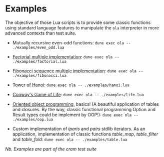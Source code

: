 # Examples

The objective of those Lua scripts is to provide some classic functions using standard language features
to manipulate the `ola` interpreter in more advanced contexts than test suite.

- Mutually recursive even-odd functions: `dune exec ola -- ./examples/even_odd.lua`

- [Factorial multiple implementation](https://en.wikipedia.org/wiki/Factorial):
`dune exec ola -- ./examples/factorial.lua`

- [Fibonacci sequence multiple implementation](https://en.wikipedia.org/wiki/Fibonacci_sequence):
`dune exec ola -- ./examples/fibonacci.lua`

- [Tower of Hanoi](https://en.wikipedia.org/wiki/Tower_of_Hanoi):
`dune exec ola -- ./examples/hanoi.lua`

- [Conway's Game of Life](https://en.wikipedia.org/wiki/Conway%27s_Game_of_Life):
`dune exec ola -- ./examples/life.lua`

- [Oriented object programming](https://www.lua.org/pil/16.html), basics!
(A beautiful application of tables and closures.
By the way, classic functional programming Option and Result types could be implement by OOP!):
`dune exec ola -- ./examples/oop.lua`

- Custom implementation of *iparis* and *pairs* stdlib iterators. As an application,
implementation of classic functions *table_map*, *table_filter* and *table_fold*:
`dune exec ola -- ./examples/table.lua`

*Nb. Examples are part of the cram test suite*
